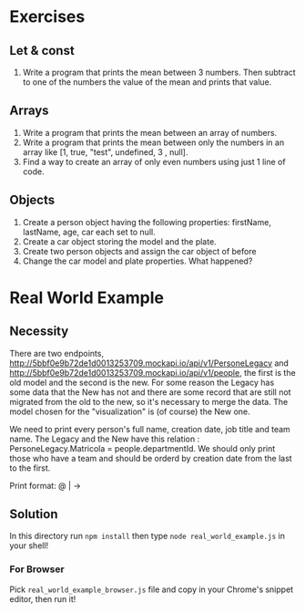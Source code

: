 # Exercises

## Let & const
1. Write a program that prints the mean between 3 numbers. Then subtract to one of the numbers the value of the mean and prints that value.

## Arrays
1. Write a program that prints the mean between an array of numbers.
2. Write a program that prints the mean between only the numbers in an array like [1, true, "test", undefined, 3 , null].
3. Find a way to create an array of only even numbers using just 1 line of code.

## Objects
1. Create a person object having the following properties: firstName, lastName, age, car each set to null.
2. Create a car object storing the model and the plate.
3. Create two person objects and assign the car object of before
4. Change the car model and plate properties. What happened?

# Real World Example

## Necessity
There are two endpoints, http://5bbf0e9b72de1d0013253709.mockapi.io/api/v1/PersoneLegacy and http://5bbf0e9b72de1d0013253709.mockapi.io/api/v1/people, the first is the old model and the second is the new. 
For some reason the Legacy has some data that the New has not and there are some record that are still not migrated from the old to the new, so it's necessary to merge the data. The model chosen for the "visualization" is (of course) the New one.

We need to print every person's full name, creation date, job title and team name. The Legacy and the New have this relation : PersoneLegacy.Matricola = people.departmentId. We should only print those who have a team and should be orderd by creation date from the last to the first.

Print format: <full name> @ <creation date> | <job title> -> <team name>

## Solution
In this directory run `npm install` then type `node real_world_example.js` in your shell!

### For Browser
Pick `real_world_example_browser.js` file and copy in your Chrome's snippet editor, then run it!